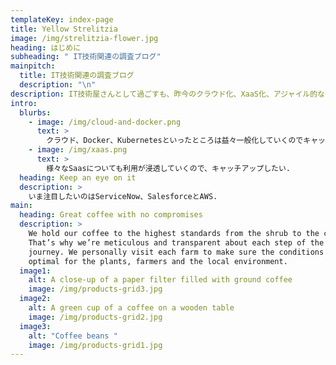 ```yaml
---
templateKey: index-page
title: Yellow Strelitzia
image: /img/strelitzia-flower.jpg
heading: はじめに
subheading: " IT技術関連の調査ブログ"
mainpitch:
  title: IT技術関連の調査ブログ
  description: "\n"
description: IT技術屋さんとして過ごすも、昨今のクラウド化、XaaS化、アジャイル的な開発に追いつけていないので、調べたことをブログにまとめたいと思っています。
intro:
  blurbs:
    - image: /img/cloud-and-docker.png
      text: >
        クラウド、Docker、Kubernetesといったところは益々一般化していくのでキャッチアップしたい.
    - image: /img/xaas.png
      text: >
        様々なSaasについても利用が浸透していくので、キャッチアップしたい.
  heading: Keep an eye on it
  description: >
    いま注目したいのはServiceNow、SalesforceとAWS. 
main:
  heading: Great coffee with no compromises
  description: >
    We hold our coffee to the highest standards from the shrub to the cup.
    That’s why we’re meticulous and transparent about each step of the coffee’s
    journey. We personally visit each farm to make sure the conditions are
    optimal for the plants, farmers and the local environment.
  image1:
    alt: A close-up of a paper filter filled with ground coffee
    image: /img/products-grid3.jpg
  image2:
    alt: A green cup of a coffee on a wooden table
    image: /img/products-grid2.jpg
  image3:
    alt: "Coffee beans "
    image: /img/products-grid1.jpg
---
```

